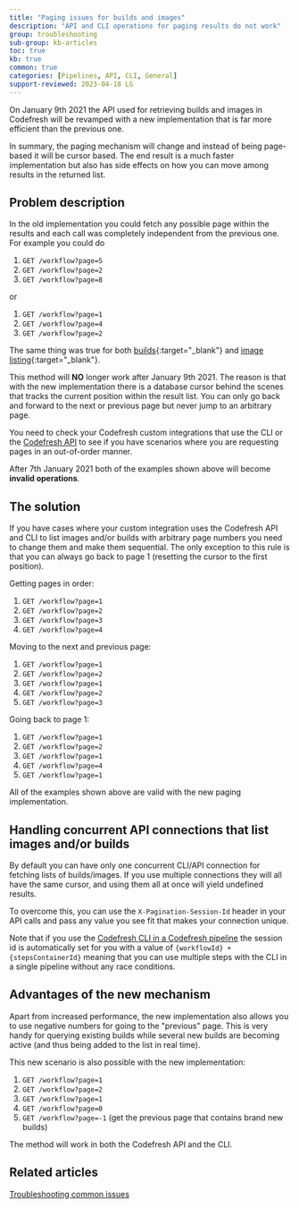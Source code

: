 ```yaml
---
title: "Paging issues for builds and images"
description: "API and CLI operations for paging results do not work"
group: troubleshooting
sub-group: kb-articles
toc: true
kb: true
common: true
categories: [Pipelines, API, CLI, General]
support-reviewed: 2023-04-18 LG
---
```


On January 9th 2021 the API used for retrieving builds and images in Codefresh will be revamped with a new implementation that is far more efficient than the previous one.

In summary, the paging mechanism will change and instead of being page-based it will be cursor based. The end result is a much faster implementation but also has side effects on how you can move among results in the returned list.

## Problem description

In the old implementation you could fetch any possible page within the results and each call was completely independent from the previous one. For example you could do

1. `GET /workflow?page=5`
1. `GET /workflow?page=2`
1. `GET /workflow?page=8`

or

1. `GET /workflow?page=1`
1. `GET /workflow?page=4`
1. `GET /workflow?page=2`

The same thing was true for both [builds](https://codefresh-io.github.io/cli/builds/get-build/){:target="_blank"} and [image listing](https://codefresh-io.github.io/cli/images/get-image/){:target="_blank"}.

This method will **NO** longer work after January 9th 2021. The reason is that with the new implementation there is a database cursor behind the scenes that tracks the current position within the result list. You can only go back and forward to the next or previous page but never jump to an arbitrary page.

You need to check your Codefresh custom integrations that use the CLI or the [Codefresh API]({{site.baseurl}}/docs/integrations/codefresh-api/) to see if you have scenarios where you are requesting pages in an out-of-order manner.

After 7th January 2021 both of the examples shown above will become **invalid operations**.

## The solution

If you have cases where your custom integration uses the Codefresh API and CLI to list images and/or builds with arbitrary page numbers you need to change them and make them sequential. The only exception to this rule is that you can always go back to page 1 (resetting the cursor to the first position).

Getting pages in order:

1. `GET /workflow?page=1`
1. `GET /workflow?page=2`
1. `GET /workflow?page=3`
1. `GET /workflow?page=4`

Moving to the next and previous page:

1. `GET /workflow?page=1`
1. `GET /workflow?page=2`
1. `GET /workflow?page=1`
1. `GET /workflow?page=2`
1. `GET /workflow?page=3`

Going back to page 1:

1. `GET /workflow?page=1`
1. `GET /workflow?page=2`
1. `GET /workflow?page=1`
1. `GET /workflow?page=4`
1. `GET /workflow?page=1`

All of the examples shown above are valid with the new paging implementation.

## Handling concurrent API connections that list images and/or builds

By default you can have only one concurrent CLI/API connection for fetching lists of builds/images. If you use multiple connections they will all have the same cursor, and using them all at once will yield undefined results.

To overcome this, you can use the `X-Pagination-Session-Id` header in your API calls and pass any value you see fit that makes your connection unique.

Note that if you use the [Codefresh CLI in a Codefresh pipeline]({{site.baseurl}}/docs/integrations/codefresh-api/#using-codefresh-from-within-codefresh) the session id is automatically set for you with a value of `{workflowId} + {stepsContainerId}` meaning that you can use multiple steps with the CLI in a single pipeline without any race conditions.

## Advantages of the new mechanism

Apart from increased performance, the new implementation also allows you to use negative numbers for going to the "previous" page. This is very handy for querying existing builds while several new builds are becoming active (and thus being added to the list in real time).

This new scenario is also possible with the new implementation:

1. `GET /workflow?page=1`
1. `GET /workflow?page=2`
1. `GET /workflow?page=1`
1. `GET /workflow?page=0`
1. `GET /workflow?page=-1` (get the previous page that contains brand new builds)

The method will work in both the Codefresh API and the CLI.

## Related articles

[Troubleshooting common issues]({{site.baseurl}}/docs/troubleshooting/common-issues)
